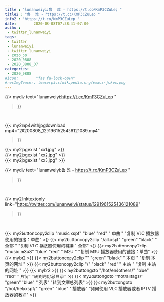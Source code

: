 ```yaml
---
title : "lunanweiyi:鲁  难 - https://t.co/KmP3CZuLep "
title2 : "鲁  难 - https://t.co/KmP3CZuLep "
info2 : "https://t.co/KmP3CZuLep "
date:        2020-08-08T07:38:41-07:00
author:
 - twitter_lunanweiyi
tags:
 - twitter
 - lunanweiyi
 - twitter_lunanweiyi
 - 2020_08
 - 2020_0808
 - 2020_0808_07
categories:
 - 2020_0808
#icon:        "fas fa-lock-open"
#resImgTeaser: teaserpics/wikipedia.org/emacs-jokes.png
---
```


{{< mydiv text="lunanweiyi:https://t.co/KmP3CZuLep "
>}}
<br>


{{< my2mp4withjpgdownload mp4="20200808_1291961525436121089.mp4"
>}}

{{< my2jpgexist "xx1.jpg" >}}<br>
{{< my2jpgexist "xx2.jpg" >}}<br>
{{< my2jpgexist "xx3.jpg" >}}<br>



{{< mydiv text="lunanweiyi:鲁  难 - https://t.co/KmP3CZuLep "
>}}
<br>

{{< my2linktextonly link="https://twitter.com/lunanweiyi/status/1291961525436121089"
>}}


<br>

{{< my2buttoncopy2clip "music.xspf"        "blue"   "red"    " 单曲 "  "复制 VLC 播放器使用的链接：单曲" >}} {{< my2buttoncopy2clip "/all.xspf"         "green"  "black"  " 全部 "  "复制 VLC 播放器使用的链接：全部" >}} {{< my2buttoncopy2clip "music.m3u8"        "blue"   "red"    " M3U  "    "复制 M3U 播放器使用的链接：单曲" >}} {{< mybr2 >}} {{< my2buttoncopy2clip ""                  "green"  "black"  " 本页 "    "复制 本页的网址 " >}} {{< my2buttoncopy2clip "/"                 "black"  "red"    " 主站 "    "复制 主站的网址 " >}} {{< mybr2 >}} {{< my2buttongoto      "/hot/endothers/"   "blue"   "red"    " 月份"   "转到月份总目录" >}} {{< my2buttongoto      "/hot/alltags/"     "green"  "blue"   " 列表"   "转到文章总列表" >}} {{< my2buttongoto      "/hot/helpxspf/"    "green"  "blue"   " 播放器" "如何使用 VLC 播放器或者 IPTV 播放器的教程" >}} 
